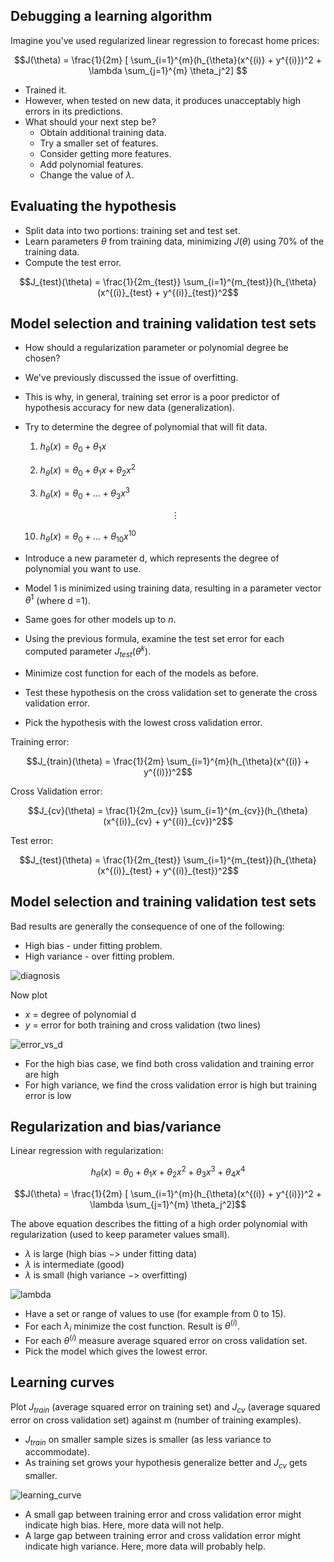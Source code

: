 ## Debugging a learning algorithm

Imagine you've used regularized linear regression to forecast home prices:

$$J(\theta) = \frac{1}{2m} [ \sum_{i=1}^{m}(h_{\theta}(x^{(i)} + y^{(i)})^2 + \lambda \sum_{j=1}^{m} \theta_j^2] $$


* Trained it.
* However, when tested on new data, it produces unacceptably high errors in its predictions.
* What should your next step be? 
    - Obtain additional training data.
    - Try a smaller set of features.
    - Consider getting more features.
    - Add polynomial features.
    - Change the value of $\lambda$.
        

## Evaluating the hypothesis

* Split data into two portions: training set and test set.
* Learn parameters $\theta$ from training data, minimizing $J(\theta)$ using 70\% of the training data.
* Compute the test error.

 $$J_{test}(\theta) = \frac{1}{2m_{test}}  \sum_{i=1}^{m_{test}}(h_{\theta}(x^{(i)}_{test} + y^{(i)}_{test})^2$$


## Model selection and training validation test sets


* How should a regularization parameter or polynomial degree be chosen?
* We've previously discussed the issue of overfitting.
* This is why, in general, training set error is a poor predictor of hypothesis accuracy for new data (generalization).
* Try to determine the degree of polynomial that will fit data.

    1. $h_{\theta}(x) = \theta_0 + \theta_1x$

    2. $h_{\theta}(x) = \theta_0 + \theta_1x + \theta_2x^2$

    3. $h_{\theta}(x) = \theta_0 + ... + \theta_3x^3$

    $$\vdots$$

    10. $h_{\theta}(x) = \theta_0 + ... + \theta_{10}x^{10}$

* Introduce a new parameter d, which represents the degree of polynomial you want to use.
* Model 1 is minimized using training data, resulting in a parameter vector $\theta^1$ (where d =1).
* Same goes for other models up to $n$.
* Using the previous formula, examine the test set error for each computed parameter $J_{test}(\theta^k)$.
* Minimize cost function for each of the models as before.
* Test these hypothesis on the cross validation set to generate the cross validation error.
* Pick the hypothesis with the lowest cross validation error.

Training error:

$$J_{train}(\theta) = \frac{1}{2m}  \sum_{i=1}^{m}(h_{\theta}(x^{(i)} + y^{(i)})^2$$

Cross Validation error:

$$J_{cv}(\theta) = \frac{1}{2m_{cv}}  \sum_{i=1}^{m_{cv}}(h_{\theta}(x^{(i)}_{cv} + y^{(i)}_{cv})^2$$

Test error:

$$J_{test}(\theta) = \frac{1}{2m_{test}}  \sum_{i=1}^{m_{test}}(h_{\theta}(x^{(i)}_{test} + y^{(i)}_{test})^2$$

## Model selection and training validation test sets

Bad results are generally the consequence of one of the following:


* High bias - under fitting problem.
* High variance - over fitting problem.

![diagnosis](https://github.com/djeada/Stanford-Machine-Learning/blob/main/slides/resources/diagnosis.png)

Now plot


* $x$ = degree of polynomial d
* $y$ = error for both training and cross validation (two lines)

![error_vs_d](https://github.com/djeada/Stanford-Machine-Learning/blob/main/slides/resources/error_vs_d.png)

* For the high bias case, we find both cross validation and training error are high
* For high variance, we find the cross validation error is high but training error is low


## Regularization and bias/variance

Linear regression with regularization:

$$h_{\theta}(x) = \theta_0 + \theta_1x + \theta_2x^2 + \theta_3x^3 + \theta_4x^4$$

$$J(\theta) = \frac{1}{2m} [ \sum_{i=1}^{m}(h_{\theta}(x^{(i)} + y^{(i)})^2 + \lambda \sum_{j=1}^{m} \theta_j^2]$$

The above equation describes the fitting of a high order polynomial with regularization (used to keep parameter values small).


* $\lambda$ is large (high bias $->$ under fitting data)
* $\lambda$ is intermediate (good)
* $\lambda$ is small (high variance $->$ overfitting)

![lambda](https://github.com/djeada/Stanford-Machine-Learning/blob/main/slides/resources/lambda.png)

* Have a set or range of values to use (for example from 0 to 15).
* For each $\lambda_i$ minimize the cost function. Result is  $\theta^{(i)}$.
* For each $\theta^{(i)}$ measure average squared error on cross validation set.
* Pick the model which gives the lowest error.


## Learning curves

Plot $J_{train}$ (average squared error on training set) and $J_{cv}$ (average squared error on cross validation set) against m (number of training examples).


*  $J_{train}$ on smaller sample sizes is smaller (as less variance to accommodate).
*  As training set grows your hypothesis generalize better and $J_{cv}$ gets smaller.

![learning_curve](https://github.com/djeada/Stanford-Machine-Learning/blob/main/slides/resources/learning_curve.png)

*  A small gap between training error and cross validation error might indicate high bias. Here, more data will not help.
*  A large gap between training error and cross validation error might indicate high variance. Here, more data will probably help.


